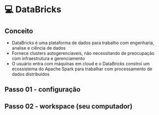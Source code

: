 # 💻 DataBricks

## Conceito
- DataBricks é uma plataforma de dados para trabalho com engenharia, analise e ciência de dados
- Fornece clusters autogerenciaveis, não necessitando de preocupação com infraestrutura e gerenciamento
- O usuário entra com máquinas em cloud e o DataBricks constroi um ecossistema do Apache Spark para trabalhar com processamento de dados distribuidos

## Passo 01 - configuração

## Passo 02 - workspace (seu computador)